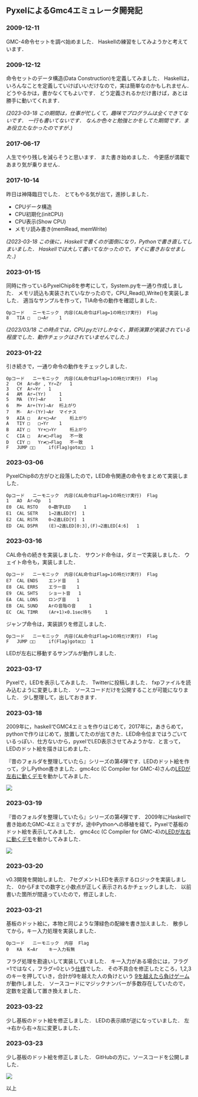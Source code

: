 ## PyxelによるGmc4エミュレータ開発記

### 2009-12-11

GMC-4命令セットを調べ始めました．
Haskellの練習をしてみようかと考えています．

### 2009-12-12

命令セットのデータ構造(Data Construction)を定義してみました．
Haskellは，いろんなことを定義していけばいいだけなので，実は簡単なのかもしれません．
どうやるかは，書かなくてもよいです．
どう定義されるかだけ書けば，あとは勝手に動いてくれます．

_(2023-03-18 この期間は，仕事が忙しくて，趣味でプログラムは全くできてないです．
一行も書いてないです．
なんか色々と勉強とかをしてた期間です．まあ役立たなかったのですが．)_

### 2017-06-17

人生でやり残しを減らそうと思います．
また書き始めました．
今更感が満載であまり気が乗りません．

### 2017-10-14

昨日は神降臨日でした．
とてもやる気が出て，進捗しました．

- CPUデータ構造
- CPU初期化(initCPU)
- CPU表示(Show CPU)
- メモリ読み書き(memRead, memWrite)

_(2023-03-18 この後に，Haskellで書くのが面倒になり，Pythonで書き直してしまいました．
Haskellでは大して書いてなかったので，すぐに書きおなせました．)_

### 2023-01-15

同時に作っているPyxelChip8を参考にして，System.pyを一通り作成しました．
メモリ読込も実装されていなかったので，CPU_Read(),Write()を実装しました．
適当なサンプルを作って，TIA命令の動作を確認しました．

	Opコード 	ニーモニック 	内容(CAL命令はFlag=1の時だけ実行) 	Flag
	8 	TIA □ 	□→Ar 	1

_(2023/03/18 この時点では，CPU.pyだけしかなく，算術演算が実装されている程度でした．動作チェックはされていませんでした．)_

### 2023-01-22

引き続きで，一通り命令の動作をチェックしました．

	Opコード 	ニーモニック 	内容(CAL命令はFlag=1の時だけ実行) 	Flag
	2 	CH 	Ar⇔Br , Yr⇔Zr 	1
	3 	CY 	Ar⇔Yr 	1
	4 	AM 	Ar→(Yr) 	1
	5 	MA 	(Yr)→Ar 	1
	6 	M+ 	Ar+(Yr)→Ar 	桁上がり
	7 	M- 	Ar-(Yr)→Ar 	マイナス
	9 	AIA □ 	Ar+□→Ar 	桁上がり
	A 	TIY □ 	□→Yr 	1
	B 	AIY □ 	Yr+□→Yr 	桁上がり
	C 	CIA □ 	Ar≠□→Flag 	不一致
	D 	CIY □ 	Yr≠□→Flag 	不一致
	F 	JUMP □□ 	if(Flag)goto□□ 	1

### 2023-03-06

PyxelChip8の方がひと段落したので，LED命令関連の命令をまとめて実装しました．

	Opコード 	ニーモニック 	内容(CAL命令はFlag=1の時だけ実行) 	Flag
	1 	AO 	Ar→Op 	1
	E0 	CAL RSTO 	0→数字LED 	1
	E1 	CAL SETR 	1→2進LED[Y] 	1
	E2 	CAL RSTR 	0→2進LED[Y] 	1
	ED 	CAL DSPR 	(E)→2進LED[0:3],(F)→2進LED[4:6] 	1

### 2023-03-16

CAL命令の続きを実装しました．
サウンド命令は，ダミーで実装しました．
ウェイト命令も，実装しました．

	Opコード 	ニーモニック 	内容(CAL命令はFlag=1の時だけ実行) 	Flag
	E7 	CAL ENDS 	エンド音 	1
	E8 	CAL ERRS 	エラー音 	1
	E9 	CAL SHTS 	ショート音 	1
	EA 	CAL LONS 	ロング音 	1
	EB 	CAL SUND 	Arの音階の音 	1
	EC 	CAL TIMR 	(Ar+1)×0.1sec待ち 	1

ジャンプ命令は，実装誤りを修正しました．

	Opコード 	ニーモニック 	内容(CAL命令はFlag=1の時だけ実行) 	Flag
	F 	JUMP □□ 	if(Flag)goto□□ 	1

LEDが左右に移動するサンプルが動作しました．

### 2023-03-17

Pyxelで，LEDを表示してみました．
Twitterに投稿しました．
fxpファイルを読み込むように変更しました．
ソースコードだけを公開することが可能になりました．
少し整理して，出しておきます．

### 2023-03-18

2009年に，haskellでGMC4エミュを作りはじめて，2017年に，あきらめて，pythonで作りはじめて，放置してたのが出てきた．LED命令位まではうごいているっぽい．仕方ないから，pyxelでLED表示させてみようかな．と言って，LEDのドット絵を描きはじめました．

『昔のフォルダを整理していたら』シリーズの第4弾です．LEDのドット絵を作って，少しPython書きました．gmc4cc (C Compiler for GMC-4)さんの[LEDが左右に動くデモ](http://terus.jp/engineering/gmc4cc/compile.html?autoload=files/samples/pendulum.c)を動かしてみました．

![](https://github.com/jay-kumogata/RetroGames/blob/main/pyxel/pygmc4/screenshots/led01.gif)

### 2023-03-19

『昔のフォルダを整理していたら』シリーズの第4弾です．
2009年にHaskellで書き始めたGMC-4エミュですが，途中Pythonへの移植を経て，Pyxelで基板のドット絵を表示してみました．
gmc4cc (C Compiler for GMC-4)の[LEDが左右に動くデモ](http://terus.jp/engineering/gmc4cc/compile.html?autoload=files/samples/pendulum.c)を動かしてみました．

![](https://github.com/jay-kumogata/RetroGames/blob/main/pyxel/pygmc4/screenshots/led02.gif)

### 2023-03-20

v0.3開発を開始しました．
7セグメントLEDを表示するロジックを実装しました．
0からFまでの数字と小数点が正しく表示されるかチェックしました．
以前書いた箇所が間違っていたので，修正しました．

### 2023-03-21

基板のドット絵に，本物と同じような薄緑色の配線を書き加えました．
散歩してから，キー入力処理を実装しました．

	Opコード 	ニーモニック 	内容 	Flag
	0 	KA 	K→Ar 	キー入力有無

フラグ処理を勘違いして実装していました．
キー入力がある場合には，フラグ=1ではなく，フラグ=0という[仕様](https://ja.wikipedia.org/wiki/GMC-4)でした．
その不具合を修正したところ，1,2,3のキーを押していき，合計が9を越えた人の負けという
[9を越えたら負けゲーム](http://terus.jp/engineering/gmc4cc/compile.html?autoload=files/samples/sum-game.c)
が動作しました．
ソースコードにマジックナンバーが多数存在していたので，定数を定義して置き換えました．

### 2023-03-22

少し基板のドット絵を修正しました．
LEDの表示順が逆になっていました．
左→右から右→左に変更しました．

### 2023-03-23

少し基板のドット絵を修正しました．
GitHubの方に，ソースコードを公開しました．

![](https://github.com/jay-kumogata/RetroGames/blob/main/pyxel/pygmc4/screenshots/nine01.gif)

以上
